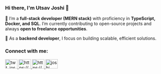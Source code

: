 ### Hi there, I'm Utsav Joshi 👋

🔭 I’m a **full-stack developer (MERN stack)** with proficiency in **TypeScript, Docker, and SQL**. I’m currently contributing to open-source projects and always **open to freelance opportunities**.

🌱 As a **backend developer**, I focus on building scalable, efficient solutions.

### Connect with me:

<p align="left">
  <a href="https://x.com/joshi__utsav" target="_blank">
    <img src="https://raw.githubusercontent.com/rahuldkjain/github-profile-readme-generator/master/src/images/icons/Social/twitter.svg" alt="twt_joshi" height="30" width="40" />
  </a>
  <a href="https://www.linkedin.com/in/joshi-utsav" target="_blank">
    <img src="https://raw.githubusercontent.com/rahuldkjain/github-profile-readme-generator/master/src/images/icons/Social/linked-in-alt.svg" alt="https://www.linkedin.com/mwlite/in/joshi-utsav" height="30" width="40" />
  </a>
  <a href="https://stackoverflow.com/users/20730310/utsav-joshi" target="_blank">
    <img src="https://raw.githubusercontent.com/rahuldkjain/github-profile-readme-generator/master/src/images/icons/Social/stack-overflow.svg" alt="https://stackoverflow.com/users/20730310/utsav-joshi" height="30" width="40" />
  </a>
  <a href="https://www.instagram.com/joshi___utsav" target="_blank">
    <img src="https://raw.githubusercontent.com/rahuldkjain/github-profile-readme-generator/master/src/images/icons/Social/instagram.svg" alt="joshi___utsav" height="30" width="40" />
  </a>
</p>
